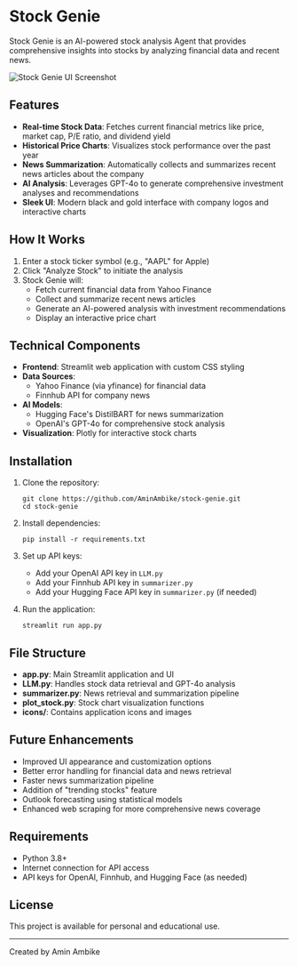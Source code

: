 # Stock Genie

Stock Genie is an AI-powered stock analysis Agent that provides comprehensive insights into stocks by analyzing financial data and recent news.

![Stock Genie UI Screenshot](./screenshots/Screenshot%2025-05-08%at%11.15.16 PM.png)

## Features

- **Real-time Stock Data**: Fetches current financial metrics like price, market cap, P/E ratio, and dividend yield
- **Historical Price Charts**: Visualizes stock performance over the past year
- **News Summarization**: Automatically collects and summarizes recent news articles about the company
- **AI Analysis**: Leverages GPT-4o to generate comprehensive investment analyses and recommendations
- **Sleek UI**: Modern black and gold interface with company logos and interactive charts

## How It Works

1. Enter a stock ticker symbol (e.g., "AAPL" for Apple)
2. Click "Analyze Stock" to initiate the analysis
3. Stock Genie will:
   - Fetch current financial data from Yahoo Finance
   - Collect and summarize recent news articles
   - Generate an AI-powered analysis with investment recommendations
   - Display an interactive price chart

## Technical Components

- **Frontend**: Streamlit web application with custom CSS styling
- **Data Sources**: 
  - Yahoo Finance (via yfinance) for financial data
  - Finnhub API for company news
- **AI Models**:
  - Hugging Face's DistilBART for news summarization
  - OpenAI's GPT-4o for comprehensive stock analysis
- **Visualization**: Plotly for interactive stock charts

## Installation

1. Clone the repository:
   ```
   git clone https://github.com/AminAmbike/stock-genie.git
   cd stock-genie
   ```

2. Install dependencies:
   ```
   pip install -r requirements.txt
   ```

3. Set up API keys:
   - Add your OpenAI API key in `LLM.py`
   - Add your Finnhub API key in `summarizer.py`
   - Add your Hugging Face API key in `summarizer.py` (if needed)

4. Run the application:
   ```
   streamlit run app.py
   ```

## File Structure

- **app.py**: Main Streamlit application and UI
- **LLM.py**: Handles stock data retrieval and GPT-4o analysis
- **summarizer.py**: News retrieval and summarization pipeline
- **plot_stock.py**: Stock chart visualization functions
- **icons/**: Contains application icons and images

## Future Enhancements

- Improved UI appearance and customization options
- Better error handling for financial data and news retrieval
- Faster news summarization pipeline
- Addition of "trending stocks" feature
- Outlook forecasting using statistical models
- Enhanced web scraping for more comprehensive news coverage

## Requirements

- Python 3.8+
- Internet connection for API access
- API keys for OpenAI, Finnhub, and Hugging Face (as needed)

## License

This project is available for personal and educational use.

---

Created by Amin Ambike 
